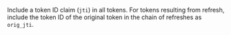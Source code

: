 Include a token ID claim (`jti`) in all tokens.
For tokens resulting from refresh, include the token ID of the original token in the chain of refreshes as `orig_jti`.